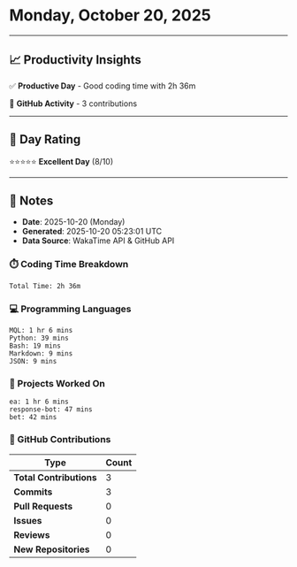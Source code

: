 # Monday, October 20, 2025

---

## 📈 Productivity Insights

✅ **Productive Day** - Good coding time with 2h 36m

📝 **GitHub Activity** - 3 contributions

---

## 🎯 Day Rating

⭐⭐⭐⭐⭐ **Excellent Day** (8/10)

---

## 📝 Notes

- **Date**: 2025-10-20 (Monday)
- **Generated**: 2025-10-20 05:23:01 UTC
- **Data Source**: WakaTime API & GitHub API


### ⏱️ Coding Time Breakdown

```
Total Time: 2h 36m
```

### 💻 Programming Languages

```
MQL: 1 hr 6 mins
Python: 39 mins
Bash: 19 mins
Markdown: 9 mins
JSON: 9 mins
```

### 📂 Projects Worked On

```
ea: 1 hr 6 mins
response-bot: 47 mins
bet: 42 mins

```


### 🐙 GitHub Contributions

| Type | Count |
|------|-------|
| **Total Contributions** | 3 |
| **Commits** | 3 |
| **Pull Requests** | 0 |
| **Issues** | 0 |
| **Reviews** | 0 |
| **New Repositories** | 0 |

